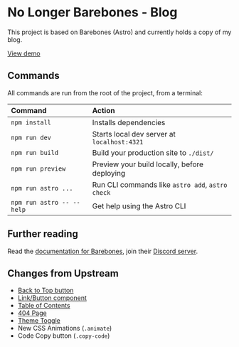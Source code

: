 # No Longer Barebones - Blog

This project is based on Barebones (Astro) and currently holds a copy of my blog.

[View demo](https://barebones-phi.vercel.app/)

## Commands

All commands are run from the root of the project, from a terminal:

| Command                   | Action                                           |
| :------------------------ | :----------------------------------------------- |
| `npm install`             | Installs dependencies                            |
| `npm run dev`             | Starts local dev server at `localhost:4321`      |
| `npm run build`           | Build your production site to `./dist/`          |
| `npm run preview`         | Preview your build locally, before deploying     |
| `npm run astro ...`       | Run CLI commands like `astro add`, `astro check` |
| `npm run astro -- --help` | Get help using the Astro CLI                     |

## Further reading

Read the [documentation for Barebones](https://docs.superwebthemes.com), join their [Discord server](https://discord.gg/V5MCBCsAjJ).

## Changes from Upstream

- [Back to Top button](./src/components/BackToTop.astro)
- [Link/Button component](./src/components/Link.astro)
- [Table of Contents](./src/components/TableOfContents.astro)
- [404 Page](./src/pages/404.astro)
- [Theme Toggle](./src/components/ThemeToggle.astro)
- New CSS Animations (`.animate`)
- Code Copy button (`.copy-code`)
